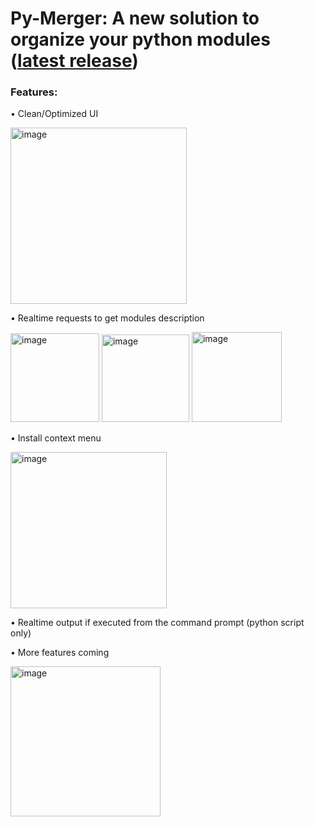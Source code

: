 # Py-Merger: A new solution to organize your python modules ([latest release](https://github.com/FIo-dev/PIP-Manager/releases/tag/r1.0-beta))
### Features:
• Clean/Optimized UI
<p>
  <img width="282" alt="image" src="https://user-images.githubusercontent.com/123277348/213896903-99df9866-83bb-4391-a394-9ceeb7d9491c.png">
<p/>
• Realtime requests to get modules description
<p align="left">
  <img width="142" alt="image" src="https://user-images.githubusercontent.com/123277348/213896934-e8ee1281-d591-4752-8d20-bc2be08e1148.png">
  <img width="140" alt="image" src="https://user-images.githubusercontent.com/123277348/213896935-b5f513f7-503b-4292-99e1-4452e6c36962.png">
  <img width="144" alt="image" src="https://user-images.githubusercontent.com/123277348/213896936-f39b6223-0b51-458c-975f-6fd2ddafa431.png">
<p/>
• Install context menu
<p>
  <img width="250" alt="image" src="https://user-images.githubusercontent.com/123277348/213897045-943bfefe-5c7c-4707-be71-b62b1c05dfe2.png">
<p/>
• Realtime output if executed from the command prompt (python script only)

• More features coming 
<p>
  <img width="240" alt="image" src="https://user-images.githubusercontent.com/123277348/213897162-1016d3a7-6ae1-489e-946a-df3d1dc0c8cd.png">
<p/>
